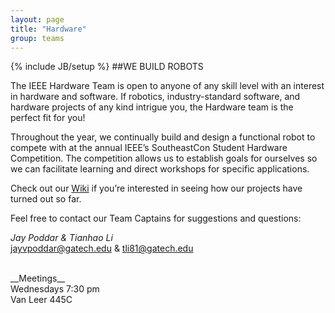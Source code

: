 ```yaml
---
layout: page
title: "Hardware"
group: teams
---
```

{% include JB/setup %}
##WE BUILD ROBOTS

The IEEE Hardware Team is open to anyone of any skill level with an interest in hardware and software.  If robotics, industry-standard software, and hardware projects of any kind intrigue you, the Hardware team is the perfect fit for you!

Throughout the year, we continually build and design a functional robot to compete with at the annual IEEE’s SoutheastCon Student Hardware Competition. The competition allows us to establish goals for ourselves so we can facilitate learning and direct workshops for specific applications.

Check out our [Wiki](http://ieee-hardware.gatech.edu/wiki/Main_Page) if you’re interested in seeing how our projects have turned out so far.

Feel free to contact our Team Captains for suggestions and questions:

_Jay Poddar & Tianhao Li_ <br/>
<jayvpoddar@gatech.edu> & <tli81@gatech.edu> <br/>

<br/>
__Meetings__ <br/>
Wednesdays 7:30 pm <br/>
Van Leer 445C <br/>
